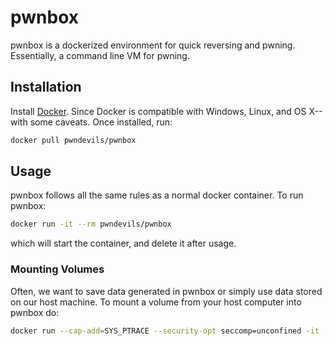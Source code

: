# pwnbox
pwnbox is a dockerized environment for quick reversing and pwning. Essentially, a command line VM for pwning. 

## Installation
Install [Docker](https://docs.docker.com/v17.12/install/).
Since Docker is compatible with Windows, Linux, and OS X--with some caveats.
Once installed, run:
```bash
docker pull pwndevils/pwnbox
```

## Usage
pwnbox follows all the same rules as a normal docker container.
To run pwnbox:
```bash
docker run -it --rm pwndevils/pwnbox
```
which will start the container, and delete it after usage.

### Mounting Volumes
Often, we want to save data generated in pwnbox or simply use data stored on our host machine.
To mount a volume from your host computer into pwnbox do:
```bash
docker run --cap-add=SYS_PTRACE --security-opt seccomp=unconfined -it --rm -v /path/in/host/:/path/in/pwnbox/ pwndevils/pwnbox
``` 


